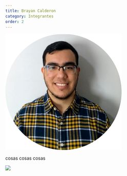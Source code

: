 ```yaml
---
title: Brayan Calderon
category: Integrantes
order: 2
---
```



![Alt text](../../images/Brayan.png?raw=true "Posicion")

cosas cosas cosas

![](//placehold.it/800x600)


